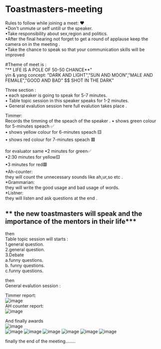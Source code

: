 # Toastmasters-meeting
Rules to follow while joining a meet: ❤                                                                   
•Don't unmute ur self untill ur the speaker.                                                                                                                                     
•Take responsibility about sex,region and politics.                                                                                                          
•After the final hearing not forget to get a round of applause keep the camera on in the meeting .                                                        
•Take the chance to speak so that your communication skills will be improved                                                         

   #Theme of meet is :                                        
"** LIFE IS A POLE OF 50-50 CHANCE**"                                                
   yin & yang concept: "DARK AND LIGHT","SUN AND MOON","MALE AND FEMALE","GOOD AND BAD"
 $$ SHOT IN THE DARK" 
 
 Three section :                          
 • each speaker is going to speak for 5-7 minutes.                    
 • Table topic session in this speaker speaks for 1-2 minutes.             
 • General evalution session  here full evalution takes place .              
    
   Timmer:  
   Records the timming of the speach of the speaker .
 • shows green colour for 5-minutes speach ✅                              
 • shows yellow  colour for 6-minutes speach 🟨                        
 • shows red colour for 7-minutes speach 🟥                     
  
 for evaluator same 
  •2 minutes for green✅                 
 •2:30 minutes for yellow🟨            
  •3 minutes for red🟥                 
  *Ah-counter:    
  they will count the unnecessary sounds like ah,ur,so etc .                       
 *Grammarian:                 
  they will write the good usage and bad usage of words.            
  *Listner:                  
  they will listen and ask questions at the end .               
   
 **  the new toastmasters will speak and the importance of the mentors in their life***
 --------------------------------------------------------------------------------------- 
 then                                            
 Table topic session will starts :                         
 1.general question.                 
 2.general question.                    
 3.Debate                         
    a.funny questions.                 
    b. funny questions.               
    c.funny questions.                   
 
 then                    
 General evalution session :                         
 
 Timmer report:         
 ![image](https://user-images.githubusercontent.com/85113970/127637826-adaa3f7e-30e6-471c-b068-0245988a07a3.png)             
AH counter report:          
![image](https://user-images.githubusercontent.com/85113970/127638653-2d03c4df-a39e-4f83-8582-e8996ab8138a.png)                 
    
    
    
 And finally awards                        
 ![image](https://user-images.githubusercontent.com/85113970/127639187-023c1605-1ccf-4884-8901-9a9d90e49f8d.png)     
![image](https://user-images.githubusercontent.com/85113970/127639224-8e808921-4784-4d78-acec-489ad1d910a5.png)
![image](https://user-images.githubusercontent.com/85113970/127639251-d3eeefd2-e22b-4de9-8a4d-5445999f68a5.png)
![image](https://user-images.githubusercontent.com/85113970/127639284-c9700fdb-352c-4616-a2a7-24050618c415.png)
![image](https://user-images.githubusercontent.com/85113970/127639322-63a68647-2d58-47ef-b87b-7f381faaf31f.png)
![image](https://user-images.githubusercontent.com/85113970/127639360-c69d4ec5-7d5e-4681-8f93-148f0fb2bb1a.png)
![image](https://user-images.githubusercontent.com/85113970/127639398-704741c0-f16c-4f28-9b85-aad545b93c3d.png)       

finally the end of the meeting........

 


 
  
  
  
